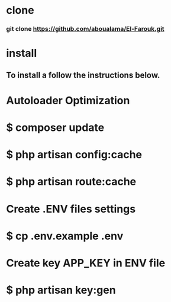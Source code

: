 # clone
### git clone https://github.com/aboualama/El-Farouk.git


# install
## To install a follow the instructions below.

# Autoloader Optimization
# $ composer update 
# $ php artisan config:cache 
# $ php artisan route:cache

# Create .ENV files settings
# $ cp .env.example .env

# Create key APP_KEY in ENV file
# $ php artisan key:gen


